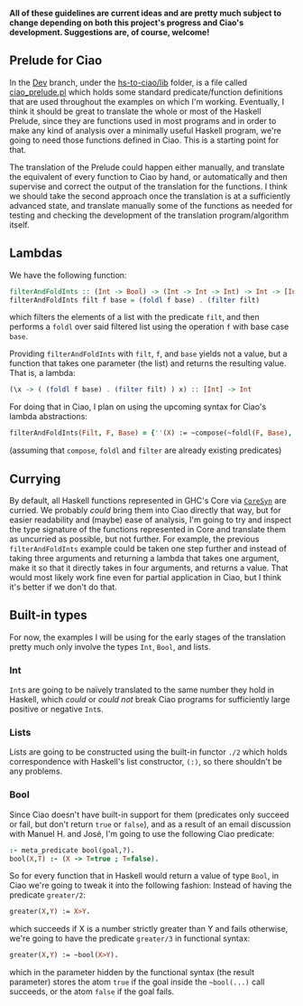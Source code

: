 **All of these guidelines are current ideas and are pretty much subject to change depending on both this project's progress
and Ciao's development. Suggestions are, of course, welcome!**

## Prelude for Ciao

In the [Dev](https://github.com/imdea-software/hs-to-ciao/tree/dev) branch, 
under the [hs-to-ciao/lib](https://github.com/imdea-software/hs-to-ciao/tree/dev/lib) folder, is a file called 
[ciao_prelude.pl](https://github.com/imdea-software/hs-to-ciao/tree/dev/lib/ciao_prelude.pl) 
which holds some standard predicate/function
definitions that are used throughout the examples on which I'm working. Eventually, I think it should be
great to translate the whole or most of the Haskell Prelude, since they are functions used in most programs
and in order to make any kind of analysis over a minimally useful Haskell program, we're going to need
those functions defined in Ciao. This is a starting point for that.

The translation of the Prelude could happen either manually, and translate the equivalent
of every function to Ciao by hand, or automatically and then supervise and correct the output
of the translation for the functions. I think we should take the second approach once the translation
is at a sufficiently advanced state, and translate manually some of the functions as needed for
testing and checking the development of the translation program/algorithm itself.

## Lambdas

We have the following function:
```haskell
filterAndFoldInts :: (Int -> Bool) -> (Int -> Int -> Int) -> Int -> [Int] -> Int
filterAndFoldInts filt f base = (foldl f base) . (filter filt)
```
which filters the elements of a list with the predicate `filt`, 
and then performs a `foldl` over said filtered list using the operation `f` with base case `base`.

Providing `filterAndFoldInts` with `filt`, `f`, and `base` yields not a value, but a function that takes one parameter
(the list) and returns the resulting value. That is, a lambda:

```haskell
(\x -> ( (foldl f base) . (filter filt) ) x) :: [Int] -> Int
```

For doing that in Ciao, I plan on using the upcoming syntax for Ciao's lambda abstractions:
```prolog
filterAndFoldInts(Filt, F, Base) = {''(X) := ~compose(~foldl(F, Base), ~filter(Filt), X)}
```
(assuming that `compose`, `foldl` and `filter` are already existing predicates)

## Currying

By default, all Haskell functions represented in GHC's Core via [`CoreSyn`](https://downloads.haskell.org/ghc/latest/docs/html/libraries/ghc-8.8.1/CoreSyn.html) are curried. We probably *could* bring them into
Ciao directly that way, but for easier readability and (maybe) ease of analysis, I'm going to try and inspect the 
type signature of the functions represented in Core and translate them as uncurried as possible, 
but not further. For example, the previous `filterAndFoldInts` example could be taken one step further and
instead of taking three arguments and returning a lambda that takes one argument, make it so that it
directly takes in four arguments, and returns a value. That would most likely work fine even for partial application
in Ciao, but I think it's better if we don't do that.

## Built-in types

For now, the examples I will be using for the early stages of the translation pretty much only involve
the types `Int`, `Bool`, and lists.

### Int

`Int`s are going to be naïvely translated to the same number they hold in Haskell,
which *could* or *could not* break Ciao programs for sufficiently large positive or negative `Int`s.

### Lists

Lists are going to be constructed using the built-in functor `./2` which holds correspondence with
Haskell's list constructor, `(:)`, so there shouldn't be any problems.

### Bool

Since Ciao doesn't have built-in support for them 
(predicates only succeed or fail, but don't return `true` or `false`),
and as a result of an email discussion with Manuel H. and José,
I'm going to use the following Ciao predicate:
```prolog
:- meta_predicate bool(goal,?).
bool(X,T) :- (X -> T=true ; T=false).
```
So for every function that in Haskell would return a value of type `Bool`, in Ciao we're going to tweak it into the following fashion:
Instead of having the predicate `greater/2`:
```prolog
greater(X,Y) := X>Y.
```
which succeeds if X is a number strictly greater than Y and fails otherwise, we're going to have the predicate `greater/3` in functional syntax:
```prolog
greater(X,Y) := ~bool(X>Y).
```
which in the parameter hidden by the functional syntax (the result parameter) stores the atom `true` if the goal inside 
the `~bool(...)` call succeeds, or the atom `false` if the goal fails.
